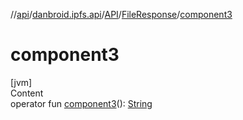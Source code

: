 //[api](../../../index.md)/[danbroid.ipfs.api](../../index.md)/[API](../index.md)/[FileResponse](index.md)/[component3](component3.md)



# component3  
[jvm]  
Content  
operator fun [component3](component3.md)(): [String](https://kotlinlang.org/api/latest/jvm/stdlib/kotlin/-string/index.html)  



